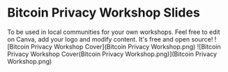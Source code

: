 # Bitcoin Privacy Workshop Slides
To be used in local communities for your own workshops. Feel free to edit on Canva, add your logo and modify content. It's free and open source!
![Bitcoin Privacy Workshop Cover](Bitcoin Privacy Workshop.png)
![Bitcoin Privacy Workshop Cover(Bitcoin Privacy Workshop.png)](Bitcoin Privacy Workshop.png)
